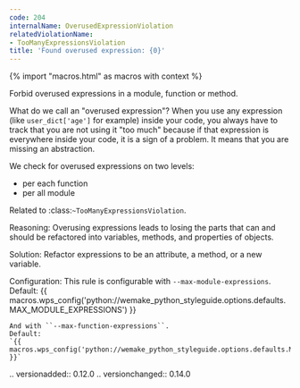 ```yaml
---
code: 204
internalName: OverusedExpressionViolation
relatedViolationName:
- TooManyExpressionsViolation
title: 'Found overused expression: {0}'
---
```


{% import "macros.html" as macros with context %}

Forbid overused expressions in a module, function or method.

What do we call an "overused expression"? When you use any expression
(like `user_dict['age']` for example) inside your code, you always have
to track that you are not using it "too much" because if that expression
is everywhere inside your code, it is a sign of a problem. It means that
you are missing an abstraction.

We check for overused expressions on two levels:

  - per each function
  - per all module

Related to :class:`~TooManyExpressionsViolation`.

Reasoning: Overusing expressions leads to losing the parts that can and
should be refactored into variables, methods, and properties of objects.

Solution: Refactor expressions to be an attribute, a method, or a new
variable.

Configuration: This rule is configurable with
`--max-module-expressions`. Default:
{{ macros.wps_config('python://wemake_python_styleguide.options.defaults.MAX_MODULE_EXPRESSIONS') }}

    And with ``--max-function-expressions``.
    Default:
    `{{ macros.wps_config('python://wemake_python_styleguide.options.defaults.MAX_FUNCTION_EXPRESSIONS') }}`

.. versionadded:: 0.12.0 .. versionchanged:: 0.14.0